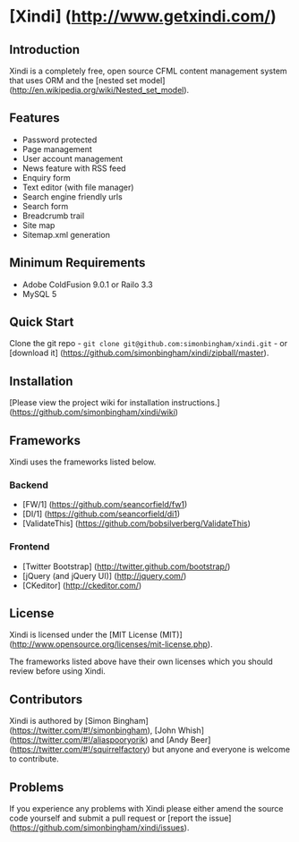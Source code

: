 # [Xindi] (http://www.getxindi.com/)

## Introduction

Xindi is a completely free, open source CFML content management system that uses ORM and the [nested set model] (http://en.wikipedia.org/wiki/Nested_set_model).

## Features

* Password protected
* Page management
* User account management
* News feature with RSS feed
* Enquiry form
* Text editor (with file manager)
* Search engine friendly urls
* Search form
* Breadcrumb trail
* Site map
* Sitemap.xml generation

## Minimum Requirements

* Adobe ColdFusion 9.0.1 or Railo 3.3
* MySQL 5

## Quick Start

Clone the git repo - `git clone git@github.com:simonbingham/xindi.git` - or [download it] (https://github.com/simonbingham/xindi/zipball/master).

## Installation

[Please view the project wiki for installation instructions.] (https://github.com/simonbingham/xindi/wiki)

## Frameworks

Xindi uses the frameworks listed below.

### Backend

* [FW/1] (https://github.com/seancorfield/fw1)
* [DI/1] (https://github.com/seancorfield/di1)
* [ValidateThis] (https://github.com/bobsilverberg/ValidateThis)

### Frontend

* [Twitter Bootstrap] (http://twitter.github.com/bootstrap/)
* [jQuery (and jQuery UI)] (http://jquery.com/)
* [CKeditor] (http://ckeditor.com/)

## License

Xindi is licensed under the [MIT License (MIT)] (http://www.opensource.org/licenses/mit-license.php). 

The frameworks listed above have their own licenses which you should review before using Xindi.

## Contributors

Xindi is authored by [Simon Bingham] (https://twitter.com/#!/simonbingham), [John Whish] (https://twitter.com/#!/aliaspooryorik) and [Andy Beer] (https://twitter.com/#!/squirrelfactory) but anyone and everyone is welcome to contribute. 

## Problems

If you experience any problems with Xindi please either amend the source code yourself and submit a pull request or [report the issue] (https://github.com/simonbingham/xindi/issues).